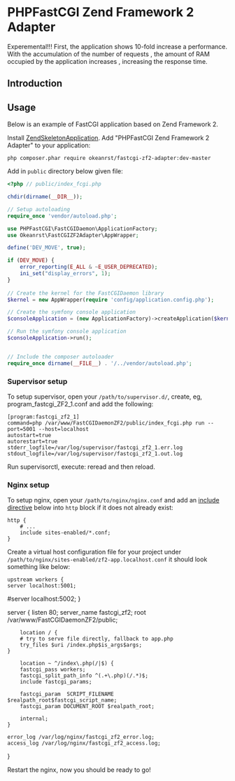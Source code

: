 # PHPFastCGI Zend Framework 2 Adapter

Experemental!!! First, the application shows 10-fold increase a performance. With the accumulation of the number of requests , the amount of RAM occupied by the application increases , increasing the response time.

## Introduction

## Usage

Below is an example of FastCGI application based on Zend Framework 2.

Install [ZendSkeletonApplication](https://github.com/zendframework/ZendSkeletonApplication).
Add "PHPFastCGI Zend Framework 2 Adapter" to your application: 
 
    php composer.phar require okeanrst/fastcgi-zf2-adapter:dev-master

Add in `public` directory below given file:

```php
<?php // public/index_fcgi.php

chdir(dirname(__DIR__));

// Setup autoloading
require_once 'vendor/autoload.php';

use PHPFastCGI\FastCGIDaemon\ApplicationFactory;
use Okeanrst\FastCGIZF2Adapter\AppWrapper;

define('DEV_MOVE', true);

if (DEV_MOVE) {    
    error_reporting(E_ALL & ~E_USER_DEPRECATED);
    ini_set("display_errors", 1);
}
		
// Create the kernel for the FastCGIDaemon library
$kernel = new AppWrapper(require 'config/application.config.php');

// Create the symfony console application
$consoleApplication = (new ApplicationFactory)->createApplication($kernel);

// Run the symfony console application
$consoleApplication->run();


// Include the composer autoloader
require_once dirname(__FILE__) . '/../vendor/autoload.php';
```

### Supervisor setup

To setup supervisor, open your `/path/to/supervisor.d/`, create, eg, program_fastcgi_ZF2_1.conf and add
the following:

    [program:fastcgi_zf2_1]
    command=php /var/www/FastCGIDaemonZF2/public/index_fcgi.php run --port=5001 --host=localhost
    autostart=true
    autorestart=true
    stderr_logfile=/var/log/supervisor/fastcgi_zf2_1.err.log
    stdout_logfile=/var/log/supervisor/fastcgi_zf2_1.out.log
    
Run supervisorctl, execute: reread and then reload.

### Nginx setup

To setup nginx, open your `/path/to/nginx/nginx.conf` and add an
[include directive](http://nginx.org/en/docs/ngx_core_module.html#include) below
into `http` block if it does not already exist:

    http {
        # ...
        include sites-enabled/*.conf;
    }


Create a virtual host configuration file for your project under `/path/to/nginx/sites-enabled/zf2-app.localhost.conf`
it should look something like below:

    upstream workers {
    server localhost:5001;
   #server localhost:5002;
}

server {
        listen 80;
        server_name fastcgi_zf2;
        root /var/www/FastCGIDaemonZF2/public;

        location / {
        # try to serve file directly, fallback to app.php
        try_files $uri /index.php$is_args$args;
    }

        location ~ ^/index\.php(/|$) {
        fastcgi_pass workers;
        fastcgi_split_path_info ^(.+\.php)(/.*)$;
        include fastcgi_params;
        
        fastcgi_param  SCRIPT_FILENAME  $realpath_root$fastcgi_script_name;
        fastcgi_param DOCUMENT_ROOT $realpath_root;
        
        internal;
    }

    error_log /var/log/nginx/fastcgi_zf2_error.log;
    access_log /var/log/nginx/fastcgi_zf2_access.log;
}

Restart the nginx, now you should be ready to go!

